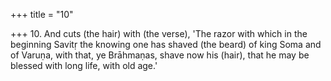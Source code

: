 +++
title = "10"

+++
10. And cuts (the hair) with (the verse), 'The razor with which in the beginning Savitṛ the knowing one has shaved (the beard) of king Soma and of Varuṇa, with that, ye Brāhmaṇas, shave now his (hair), that he may be blessed with long life, with old age.'
